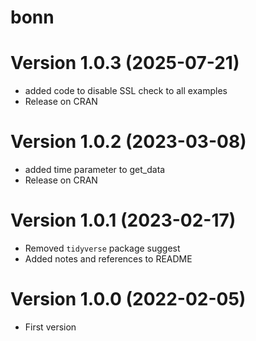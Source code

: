 # bonn

# Version 1.0.3 (2025-07-21)

* added code to disable SSL check to all examples
* Release on CRAN

# Version 1.0.2 (2023-03-08)

* added time parameter to get_data 
* Release on CRAN

# Version 1.0.1 (2023-02-17)

* Removed `tidyverse` package suggest 
* Added notes and references to README

# Version 1.0.0 (2022-02-05)

* First version